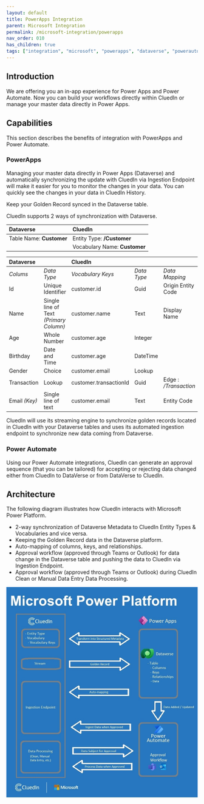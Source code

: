 ```yaml
---
layout: default
title: PowerApps Integration
parent: Microsoft Integration
permalink: /microsoft-integration/powerapps
nav_order: 010
has_children: true
tags: ["integration", "microsoft", "powerapps", "dataverse", "powerautomate"]
---
```


## Introduction
We are offering you an in-app experience for Power Apps and Power Automate. Now you can build your workflows directly within CluedIn or manage your master data directly in Power Apps.

## Capabilities
This section describes the benefits of integration with PowerApps and Power Automate.

### PowerApps
Managing your master data directly in Power Apps (Dataverse) and automatically synchronizing the update with CluedIn via Ingestion Endpoint will make it easier for you to monitor the changes in your data. You can quickly see the changes in your data in CluedIn History.

Keep your Golden Record synced in the Dataverse table.

CluedIn supports 2 ways of synchronization with Dataverse.

| Dataverse                | CluedIn                       |
|:-------------------------|:------------------------------|
| Table Name: **Customer** | Entity Type: **/Customer**    |
|                          | Vocabulary Name: **Customer** |

| Dataverse |   | CluedIn |    |    |
|:----------|:--|:--------|:---|:---|
| _Colums_ | _Data Type_ | _Vocabulary Keys_ | _Data Type_ | _Data Mapping_ |
| Id | Unique Identifier | customer.id | Guid | Origin Entity Code |
| Name | Single line of Text _(Primary Column)_ | customer.name | Text | Display Name |
| Age | Whole Number | customer.age | Integer | |
| Birthday | Date and Time | customer.age | DateTime | |
| Gender | Choice | customer.email | Lookup | |
| Transaction | Lookup | customer.transactionId | Guid | Edge : _/Transaction_ |
| Email _(Key)_ | Single line of text | customer.email | Text | Entity Code |

CluedIn will use its streaming engine to synchronize golden records located in CluedIn with your Dataverse tables and uses its automated ingestion endpoint to synchronize new data coming from Dataverse.


### Power Automate
Using our Power Automate integrations, CluedIn can generate an approval sequence (that you can be tailored) for accepting or rejecting data changed either from CluedIn to DataVerse or from DataVerse to CluedIn.

## Architecture
The following diagram illustrates how CluedIn interacts with Microsoft Power Platform.
- 2-way synchronization of Dataverse Metadata to CluedIn Entity Types & Vocabularies and vice versa.
- Keeping the Golden Record data in the Dataverse platform.
- Auto-mapping of columns, keys, and relationships.
- Approval workflow (approved through Teams or Outlook) for data change in the Dataverse table and pushing the data to CluedIn via Ingestion Endpoint.
- Approval workflow (approved through Teams or Outlook) during CluedIn Clean or Manual Data Entry Data Processing.

![Microsoft-CluedIn](./powerapps/images/cluedin-powerapps-diagram.jpg)